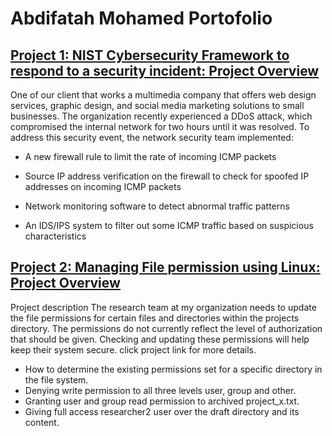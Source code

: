 # Abdifatah Mohamed Portofolio
## [Project 1: NIST Cybersecurity Framework to respond to a security incident: Project Overview](https://github.com/ashire6456/CyberSecurity-Portofolio/blob/main/Incident%20report%20analysis%20.txt)

One of our client that works a multimedia company that offers web design services, graphic design, and social media marketing solutions to small businesses. 
The organization recently experienced a DDoS attack, which compromised the internal network for two hours until it was resolved.
  To address this security event, the network security team implemented: 

- A new firewall rule to limit the rate of incoming ICMP packets

- Source IP address verification on the firewall to check for spoofed IP addresses on incoming ICMP packets

- Network monitoring software to detect abnormal traffic patterns

- An IDS/IPS system to filter out some ICMP traffic based on suspicious characteristics

## [Project 2: Managing File permission using Linux: Project Overview](https://github.com/ashire6456/CyberSecurity-Portofolio/blob/main/File%20permissions%20in%20Linux.pdf)
Project description
The research team at my organization needs to update the file permissions for certain files and directories within the projects directory. The permissions do not currently reflect the level of authorization that should be given. Checking and updating these permissions will help keep their system secure. 
click project link for more details.
- How to determine the existing permissions set for a specific directory in the file system.
- Denying write permission to all three levels user, group and other.
- Granting user and group read permission to archived project_x.txt.
- Giving full access researcher2 user over the draft directory and its content.


